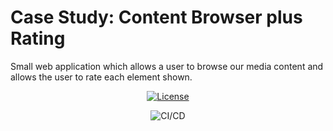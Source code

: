 # Case Study: Content Browser plus Rating
Small web application which allows a user to browse our media content and allows the user to rate each element shown.

<div align="center">

[![License](https://img.shields.io/badge/license-LGPL-brightgreen.svg)](https://github.com/VenelALEX/rb_content_browser/blob/master/LICENSE.txt)

![CI/CD](https://github.com/VenelALEX/rb_content_browser/workflows/CI/CD/badge.svg)

</div>

